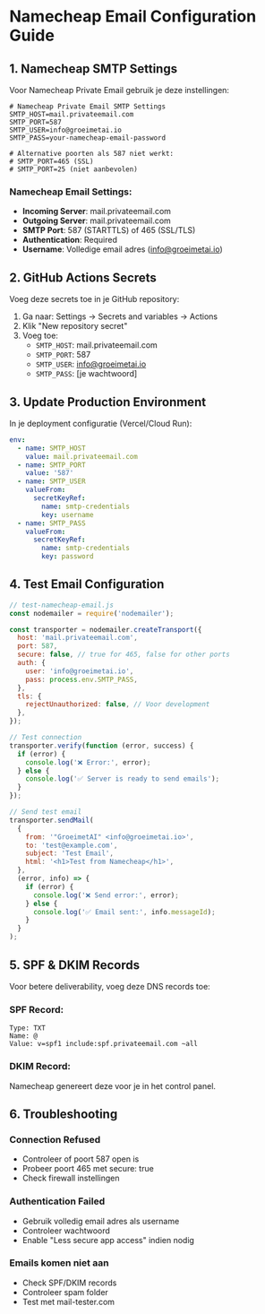 # Namecheap Email Configuration Guide

## 1. Namecheap SMTP Settings

Voor Namecheap Private Email gebruik je deze instellingen:

```env
# Namecheap Private Email SMTP Settings
SMTP_HOST=mail.privateemail.com
SMTP_PORT=587
SMTP_USER=info@groeimetai.io
SMTP_PASS=your-namecheap-email-password

# Alternative poorten als 587 niet werkt:
# SMTP_PORT=465 (SSL)
# SMTP_PORT=25 (niet aanbevolen)
```

### Namecheap Email Settings:

- **Incoming Server**: mail.privateemail.com
- **Outgoing Server**: mail.privateemail.com
- **SMTP Port**: 587 (STARTTLS) of 465 (SSL/TLS)
- **Authentication**: Required
- **Username**: Volledige email adres (info@groeimetai.io)

## 2. GitHub Actions Secrets

Voeg deze secrets toe in je GitHub repository:

1. Ga naar: Settings → Secrets and variables → Actions
2. Klik "New repository secret"
3. Voeg toe:
   - `SMTP_HOST`: mail.privateemail.com
   - `SMTP_PORT`: 587
   - `SMTP_USER`: info@groeimetai.io
   - `SMTP_PASS`: [je wachtwoord]

## 3. Update Production Environment

In je deployment configuratie (Vercel/Cloud Run):

```yaml
env:
  - name: SMTP_HOST
    value: mail.privateemail.com
  - name: SMTP_PORT
    value: '587'
  - name: SMTP_USER
    valueFrom:
      secretKeyRef:
        name: smtp-credentials
        key: username
  - name: SMTP_PASS
    valueFrom:
      secretKeyRef:
        name: smtp-credentials
        key: password
```

## 4. Test Email Configuration

```javascript
// test-namecheap-email.js
const nodemailer = require('nodemailer');

const transporter = nodemailer.createTransport({
  host: 'mail.privateemail.com',
  port: 587,
  secure: false, // true for 465, false for other ports
  auth: {
    user: 'info@groeimetai.io',
    pass: process.env.SMTP_PASS,
  },
  tls: {
    rejectUnauthorized: false, // Voor development
  },
});

// Test connection
transporter.verify(function (error, success) {
  if (error) {
    console.log('❌ Error:', error);
  } else {
    console.log('✅ Server is ready to send emails');
  }
});

// Send test email
transporter.sendMail(
  {
    from: '"GroeimetAI" <info@groeimetai.io>',
    to: 'test@example.com',
    subject: 'Test Email',
    html: '<h1>Test from Namecheap</h1>',
  },
  (error, info) => {
    if (error) {
      console.log('❌ Send error:', error);
    } else {
      console.log('✅ Email sent:', info.messageId);
    }
  }
);
```

## 5. SPF & DKIM Records

Voor betere deliverability, voeg deze DNS records toe:

### SPF Record:

```
Type: TXT
Name: @
Value: v=spf1 include:spf.privateemail.com ~all
```

### DKIM Record:

Namecheap genereert deze voor je in het control panel.

## 6. Troubleshooting

### Connection Refused

- Controleer of poort 587 open is
- Probeer poort 465 met secure: true
- Check firewall instellingen

### Authentication Failed

- Gebruik volledig email adres als username
- Controleer wachtwoord
- Enable "Less secure app access" indien nodig

### Emails komen niet aan

- Check SPF/DKIM records
- Controleer spam folder
- Test met mail-tester.com

